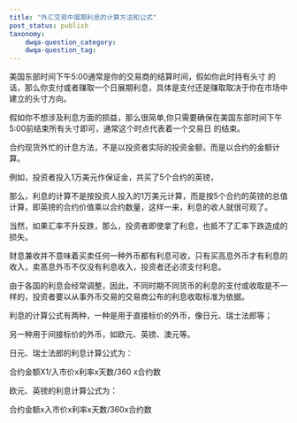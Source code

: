 ```yaml
---
title: "外汇交易中展期利息的计算方法和公式"
post_status: publish
taxonomy:
    dwqa-question_category:
    dwqa-question_tag:
---
```


美国东部时间下午5:00通常是你的交易商的结算时间，假如你此时持有头寸 的话，那么你支付或者赚取一个日展期利息，具体是支付还是赚取取决于你在市场中建立的头寸方向。

假如你不想涉及利息方面的损益，那么很简单,你只需要确保在美国东部时间下午5:00前结束所有头寸即可，通常这个时点代表着一个交易日 的结束。

合约现货外忙的计息方法，不是以投资者实际的投资金额，而是以合约的金额计算。

例如，投资者投入1万美元作保证金，共买了5个合约的英镑，

那么，利息的计算不是按投资人投入的1万美元计算，而是按5个合约的英镑的总值计算，即英镑的合约价值乘以合约数量，这样一来，利息的收人就很可观了。

当然，如果汇率不升反跌，那么，投资者即使拿了利息，也抵不了汇率下跌造成的损失。

财息兼收并不意味着买卖任何一种外币都有利息可收，只有买高息外币才有利息的收入，卖髙息外币不仅没有利息收入，投资者还必须支付利息。

由于各国的利息会经常调整，因此，不同时期不同货币的利息的支付或收取是不一样的，投资者要以从事外币交易的交易商公布的利息收取标准为依据。

利息的计算公式有两种，一种是用于直接标价的外币，像日元、瑞士法郎等；

另一种用于间接标价的外币，如欧元、英镑、澳元等。

日元、瑞士法郎的利息计算公式为：

合约金额X1/入市价x利率x天数/360 x合约数

欧元、英镑的利息计算公式为：

合约金额x入市价x利率x天数/360x合约数
